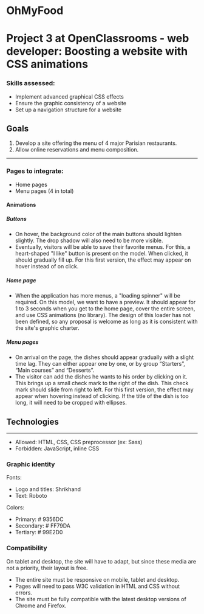# OhMyFood #

# Project 3 at OpenClassrooms - web developer: Boosting a website with CSS animations

### Skills assessed:
* Implement advanced graphical CSS effects
* Ensure the graphic consistency of a website
* Set up a navigation structure for a website

## Goals
1. Develop a site offering the menu of 4 major Parisian restaurants.
2. Allow online reservations and menu composition.

***
### Pages to integrate:
* Home pages
* Menu pages (4 in total)

#### Animations
##### Buttons
* On hover, the background color of the main buttons should lighten slightly. The drop shadow will also need to be more visible.
* Eventually, visitors will be able to save their favorite menus. For this, a heart-shaped "I like" button is present on the model. When clicked, it should gradually fill up. For this first version, the effect may appear on hover instead of on click.

##### Home page
* When the application has more menus, a "loading spinner" will be required. On this model, we want to have a preview. It should appear for 1 to 3 seconds when you get to the home page, cover the entire screen, and use CSS animations (no library). The design of this loader has not been defined, so any proposal is welcome as long as it is consistent with the site's graphic charter.

##### Menu pages
* On arrival on the page, the dishes should appear gradually with a slight time lag. They can either appear one by one, or by group “Starters”, “Main courses” and “Desserts”.
* The visitor can add the dishes he wants to his order by clicking on it. This brings up a small check mark to the right of the dish. This check mark should slide from right to left. For this first version, the effect may appear when hovering instead of clicking. If the title of the dish is too long, it will need to be cropped with ellipses.


## Technologies
***
* Allowed: HTML, CSS, CSS preprocessor (ex: Sass)
* Forbidden: JavaScript, inline CSS

### Graphic identity

Fonts:
* Logo and titles: Shrikhand
* Text: Roboto

Colors:
* Primary: # 9356DC
* Secondary: # FF79DA
* Tertiary: # 99E2D0

### Compatibility
On tablet and desktop, the site will have to adapt, but since these media are not a priority, their layout is free.
* The entire site must be responsive on mobile, tablet and desktop.
* Pages will need to pass W3C validation in HTML and CSS without errors.
* The site must be fully compatible with the latest desktop versions of
Chrome and Firefox.
